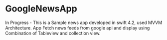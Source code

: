 # GoogleNewsApp
In Progress - This is a Sample news app developed in swift 4.2, used MVVM Architecture. App Fetch news feeds from google api and display using Combination of Tableview and collection view.
